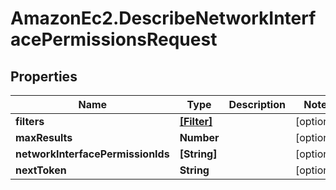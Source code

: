 # AmazonEc2.DescribeNetworkInterfacePermissionsRequest

## Properties

Name | Type | Description | Notes
------------ | ------------- | ------------- | -------------
**filters** | [**[Filter]**](Filter.md) |  | [optional] 
**maxResults** | **Number** |  | [optional] 
**networkInterfacePermissionIds** | **[String]** |  | [optional] 
**nextToken** | **String** |  | [optional] 


